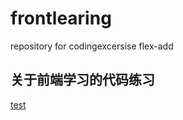 # frontlearing
repository for codingexcersise
 flex-add
## 关于前端学习的代码练习
[test](https://kkl1210.github.io/frontlearing/test.html)
